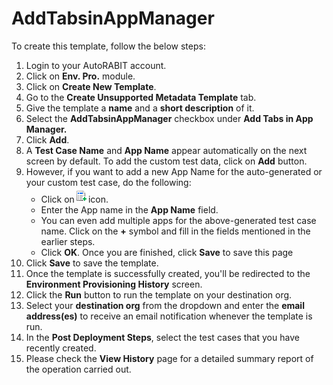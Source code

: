 # AddTabsinAppManager

To create this template, follow the below steps:

1. Login to your AutoRABIT account.
2. Click on **Env. Pro.** module.
3. Click on **Create New Template**.
4. Go to the **Create Unsupported Metadata Template** tab.
5. Give the template a **name** and a **short description** of it.
6. Select the **AddTabsinAppManager** checkbox under **Add Tabs in App Manager.**
7. Click **Add**.
8. A **Test Case Name** and **App Name** appear automatically on the next screen by default. To add the custom test data, click on **Add** button.&#x20;
9. However, if you want to add a new App Name for the auto-generated or your custom test case, do the following:
   * Click on![](<../../../../../.gitbook/assets/image (33).png>)icon.
   * Enter the App name in the **App Name** field.&#x20;
   * You can even add multiple apps for the above-generated test case name. Click on the **+** symbol and fill in the fields mentioned in the earlier steps.&#x20;
   * Click **OK**. Once you are finished, click **Save** to save this page
10. Click **Save** to save the template.
11. Once the template is successfully created, you'll be redirected to the **Environment Provisioning History** screen.
12. Click the **Run** button to run the template on your destination org.
13. Select your **destination org** from the dropdown and enter the **email address(es)** to receive an email notification whenever the template is run.
14. In the **Post Deployment Steps**, select the test cases that you have recently created.&#x20;
15. Please check the **View History** page for a detailed summary report of the operation carried out.
